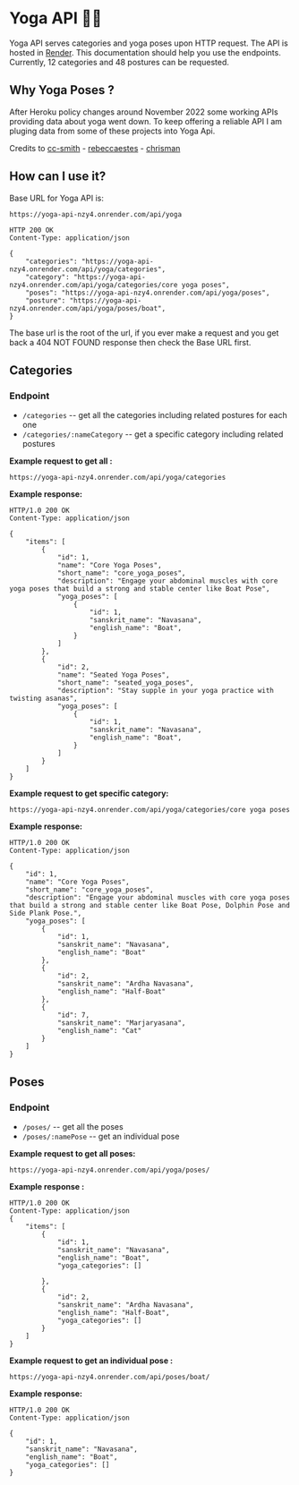 # Yoga API 🧘‍♀️

Yoga API serves categories and yoga poses upon HTTP request. The API is hosted in [Render](https://render.com/). This documentation should help you use the endpoints. Currently, 12 categories and 48 postures can be requested. 

## Why Yoga Poses ?

After Heroku policy changes around November 2022 some working APIs providing data about yoga went down. To keep offering a reliable API I am pluging data from some of these projects into Yoga Api.

Credits to [cc-smith](https://github.com/cc-smith/yoga-poses) - [rebeccaestes](https://github.com/rebeccaestes/yoga_api) - [chrisman](https://github.com/Stuwert/yoga-builder)


## How can I use it?

Base URL for Yoga API is:

```
https://yoga-api-nzy4.onrender.com/api/yoga
```

```
HTTP 200 OK
Content-Type: application/json

{
    "categories": "https://yoga-api-nzy4.onrender.com/api/yoga/categories",
    "category": "https://yoga-api-nzy4.onrender.com/api/yoga/categories/core yoga poses",  
    "poses": "https://yoga-api-nzy4.onrender.com/api/yoga/poses", 
    "posture": "https://yoga-api-nzy4.onrender.com/api/yoga/poses/boat", 
}
```
The base url is the root of the url, if you ever make a request and you get back a 404 NOT FOUND response then check the Base URL first.


## Categories

### **Endpoint**
- ```/categories``` -- get all the categories including related postures for each one
- ```/categories/:nameCategory``` -- get a specific category including related postures

**Example request to get all :**
```
https://yoga-api-nzy4.onrender.com/api/yoga/categories
```
**Example response:**
```
HTTP/1.0 200 OK
Content-Type: application/json

{
    "items": [
        {
            "id": 1,
            "name": "Core Yoga Poses",
            "short_name": "core_yoga_poses",
            "description": "Engage your abdominal muscles with core yoga poses that build a strong and stable center like Boat Pose",
            "yoga_poses": [
                {
                    "id": 1,
                    "sanskrit_name": "Navasana",
                    "english_name": "Boat",
                }
            ]
        },
        {
            "id": 2,
            "name": "Seated Yoga Poses",
            "short_name": "seated_yoga_poses",
            "description": "Stay supple in your yoga practice with twisting asanas",
            "yoga_poses": [
                {
                    "id": 1,
                    "sanskrit_name": "Navasana",
                    "english_name": "Boat",
                }
            ]
        }
    ]
}

```
**Example request to get specific category:**
```
https://yoga-api-nzy4.onrender.com/api/yoga/categories/core yoga poses
```
**Example response:**
```
HTTP/1.0 200 OK
Content-Type: application/json

{
    "id": 1,
    "name": "Core Yoga Poses",
    "short_name": "core_yoga_poses",
    "description": "Engage your abdominal muscles with core yoga poses that build a strong and stable center like Boat Pose, Dolphin Pose and Side Plank Pose.",
    "yoga_poses": [
        {
            "id": 1,
            "sanskrit_name": "Navasana",
            "english_name": "Boat"
        },
        {
            "id": 2,
            "sanskrit_name": "Ardha Navasana",
            "english_name": "Half-Boat"
        },
        {
            "id": 7,
            "sanskrit_name": "Marjaryasana",
            "english_name": "Cat"
        }
    ]
}
```

## Poses

### **Endpoint**
- ```/poses/``` -- get all the poses 
- ```/poses/:namePose``` -- get an individual pose

**Example request to get all poses:**
```
https://yoga-api-nzy4.onrender.com/api/yoga/poses/
```
**Example response :**
```
HTTP/1.0 200 OK
Content-Type: application/json
{
    "items": [
        {
            "id": 1,
            "sanskrit_name": "Navasana",
            "english_name": "Boat",
            "yoga_categories": []

        },
        {
            "id": 2,
            "sanskrit_name": "Ardha Navasana",
            "english_name": "Half-Boat",
            "yoga_categories": []
        }
    ]
}
```
**Example request to get an individual pose :**
```
https://yoga-api-nzy4.onrender.com/api/poses/boat/
```
**Example response:**
```
HTTP/1.0 200 OK
Content-Type: application/json

{
    "id": 1,
    "sanskrit_name": "Navasana",
    "english_name": "Boat",
    "yoga_categories": []
}
